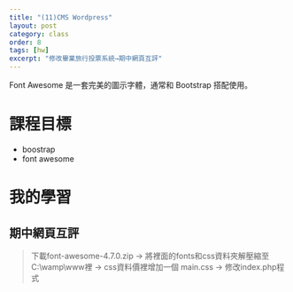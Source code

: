 ```yaml
---
title: "(11)CMS Wordpress"
layout: post
category: class
order: 8
tags: [hw]
excerpt: "修改畢業旅行投票系統→期中網頁互評"
---
```

Font Awesome 是一套完美的圖示字體，通常和 Bootstrap 搭配使用。

# 課程目標
- boostrap
- font awesome

# 我的學習

## 期中網頁互評
> 下載font-awesome-4.7.0.zip → 將裡面的fonts和css資料夾解壓縮至C:\wamp\www裡 → css資料價裡增加一個 main.css → 修改index.php程式



[1]: https://github.com/        "GitHub"
[2]: https://pages.github.com/  "GitHub Pages"
[3]: https://jekyllrb.com/      "Jekyll"
[4]: http://markdown.tw         "Markdown文件"
[5]: http://dillinger.io/       "Dillinger"








